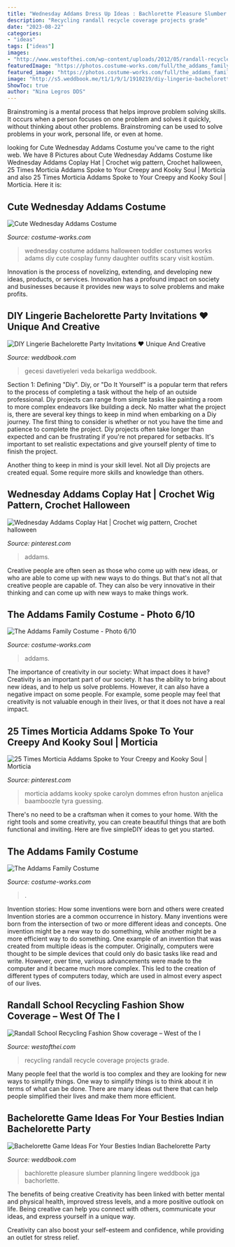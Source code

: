 ```yaml
---
title: "Wednesday Addams Dress Up Ideas : Bachlorette Pleasure Slumber Planning Lingere Weddbook Jga Bachorlette"
description: "Recycling randall recycle coverage projects grade"
date: "2023-08-22"
categories:
- "ideas"
tags: ["ideas"]
images:
- "http://www.westofthei.com/wp-content/uploads/2012/05/randall-recycle-fashion-31.jpg"
featuredImage: "https://photos.costume-works.com/full/the_addams_family71.jpg"
featured_image: "https://photos.costume-works.com/full/the_addams_family-31017-1.jpg"
image: "http://s5.weddbook.me/t1/1/9/1/1910219/diy-lingerie-bachelorette-party-invitations-unique-and-creative-bridal-shower-invitation-el-yapimi-ic-camasiri-seklinde-seksi-bekarliga-veda-gecesi-davetiyeleri.jpg"
ShowToc: true
author: "Nina Legros DDS"
---
```



Brainstroming is a mental process that helps improve problem solving skills. It occurs when a person focuses on one problem and solves it quickly, without thinking about other problems. Brainstroming can be used to solve problems in your work, personal life, or even at home.

	

		
looking for Cute Wednesday Addams Costume you've came to the right web. We have 8 Pictures about Cute Wednesday Addams Costume like Wednesday Addams Coplay Hat | Crochet wig pattern, Crochet halloween, 25 Times Morticia Addams Spoke to Your Creepy and Kooky Soul | Morticia and also 25 Times Morticia Addams Spoke to Your Creepy and Kooky Soul | Morticia. Here it is:
		
    
## Cute Wednesday Addams Costume

<img loading=lazy src="https://photos.costume-works.com/full/wednesday_addams13.jpg" onerror="this.onerror=null;this.src='https://tse4.mm.bing.net/th?id=OIP.FGVQYxHptbSyQaDr408kjwHaJ3&amp;pid=15.1';" alt="Cute Wednesday Addams Costume">

_Source: costume-works.com_

>wednesday costume addams halloween toddler costumes works adams diy cute cosplay funny daughter outfits scary visit kostüm. 

	

Innovation is the process of novelizing, extending, and developing new ideas, products, or services. Innovation has a profound impact on society and businesses because it provides new ways to solve problems and make profits.

    
## DIY Lingerie Bachelorette Party Invitations ♥ Unique And Creative

<img loading=lazy src="http://s5.weddbook.me/t1/1/9/1/1910219/diy-lingerie-bachelorette-party-invitations-unique-and-creative-bridal-shower-invitation-el-yapimi-ic-camasiri-seklinde-seksi-bekarliga-veda-gecesi-davetiyeleri.jpg" onerror="this.onerror=null;this.src='https://tse3.mm.bing.net/th?id=OIP.tRUjJ5JSLUuY-HlRekNSDwHaLG&amp;pid=15.1';" alt="DIY Lingerie Bachelorette Party Invitations ♥ Unique And Creative">

_Source: weddbook.com_

>gecesi davetiyeleri veda bekarliga weddbook. 

	

Section 1: Defining "Diy".
Diy, or "Do It Yourself" is a popular term that refers to the process of completing a task without the help of an outside professional. Diy projects can range from simple tasks like painting a room to more complex endeavors like building a deck. No matter what the project is, there are several key things to keep in mind when embarking on a Diy journey.
The first thing to consider is whether or not you have the time and patience to complete the project. Diy projects often take longer than expected and can be frustrating if you're not prepared for setbacks. It's important to set realistic expectations and give yourself plenty of time to finish the project.

Another thing to keep in mind is your skill level. Not all Diy projects are created equal. Some require more skills and knowledge than others.

    
## Wednesday Addams Coplay Hat | Crochet Wig Pattern, Crochet Halloween

<img loading=lazy src="https://i.pinimg.com/736x/be/04/7a/be047a9553408540b24c1716bed701cd--wednesday-addams-cosplay-the-addams-family.jpg" onerror="this.onerror=null;this.src='https://tse2.mm.bing.net/th?id=OIP.98PZpZlZE841e8aaP9tobAHaJ3&amp;pid=15.1';" alt="Wednesday Addams Coplay Hat | Crochet wig pattern, Crochet halloween">

_Source: pinterest.com_

>addams. 

	

Creative people are often seen as those who come up with new ideas, or who are able to come up with new ways to do things. But that's not all that creative people are capable of. They can also be very innovative in their thinking and can come up with new ways to make things work.

    
## The Addams Family Costume - Photo 6/10

<img loading=lazy src="https://photos.costume-works.com/full/the_addams_family71.jpg" onerror="this.onerror=null;this.src='https://tse4.mm.bing.net/th?id=OIP.7vk7n_bf3azgC26868ECDgHaJ3&amp;pid=15.1';" alt="The Addams Family Costume - Photo 6/10">

_Source: costume-works.com_

>addams. 

	

The importance of creativity in our society: What impact does it have?
Creativity is an important part of our society. It has the ability to bring about new ideas, and to help us solve problems. However, it can also have a negative impact on some people. For example, some people may feel that creativity is not valuable enough in their lives, or that it does not have a real impact.

    
## 25 Times Morticia Addams Spoke To Your Creepy And Kooky Soul | Morticia

<img loading=lazy src="https://i.pinimg.com/736x/16/b1/0b/16b10bad83712f4db4f713d6c8620e49.jpg" onerror="this.onerror=null;this.src='https://tse3.mm.bing.net/th?id=OIP.7lcuuI7jGpe_UQ8xBxJV0gHaLH&amp;pid=15.1';" alt="25 Times Morticia Addams Spoke to Your Creepy and Kooky Soul | Morticia">

_Source: pinterest.com_

>morticia addams kooky spoke carolyn dommes efron huston anjelica baamboozle tyra guessing. 

	

There's no need to be a craftsman when it comes to your home. With the right tools and some creativity, you can create beautiful things that are both functional and inviting. Here are five simpleDIY ideas to get you started.

    
## The Addams Family Costume

<img loading=lazy src="https://photos.costume-works.com/full/the_addams_family-31017-1.jpg" onerror="this.onerror=null;this.src='https://tse3.mm.bing.net/th?id=OIP.A5AqWdwVvo5FG_TUkuTwIwHaK7&amp;pid=15.1';" alt="The Addams Family Costume">

_Source: costume-works.com_

>. 

	

Invention stories: How some inventions were born and others were created
Invention stories are a common occurrence in history. Many inventions were born from the intersection of two or more different ideas and concepts. One invention might be a new way to do something, while another might be a more efficient way to do something. 
One example of an invention that was created from multiple ideas is the computer. Originally, computers were thought to be simple devices that could only do basic tasks like read and write. However, over time, various advancements were made to the computer and it became much more complex. This led to the creation of different types of computers today, which are used in almost every aspect of our lives.

    
## Randall School Recycling Fashion Show Coverage – West Of The I

<img loading=lazy src="http://www.westofthei.com/wp-content/uploads/2012/05/randall-recycle-fashion-31.jpg" onerror="this.onerror=null;this.src='https://tse2.mm.bing.net/th?id=OIP.SVDmFjncf1Jdpitx6gLm2AHaE7&amp;pid=15.1';" alt="Randall School Recycling Fashion Show coverage – West of the I">

_Source: westofthei.com_

>recycling randall recycle coverage projects grade. 

	

Many people feel that the world is too complex and they are looking for new ways to simplify things. One way to simplify things is to think about it in terms of what can be done. There are many ideas out there that can help people simplified their lives and make them more efficient.

    
## Bachelorette Game Ideas For Your Besties Indian Bachelorette Party

<img loading=lazy src="http://s3.weddbook.me/t1/2/8/0/2808460/bachelorette-game-ideas-for-your-besties-indian-bachelorette-party.jpg" onerror="this.onerror=null;this.src='https://tse4.mm.bing.net/th?id=OIP.XuMbGFrZtbHuBYu9dMsvPQHaJ3&amp;pid=15.1';" alt="Bachelorette Game Ideas For Your Besties Indian Bachelorette Party">

_Source: weddbook.com_

>bachlorette pleasure slumber planning lingere weddbook jga bachorlette. 

	

The benefits of being creative
Creativity has been linked with better mental and physical health, improved stress levels, and a more positive outlook on life.
Being creative can help you connect with others, communicate your ideas, and express yourself in a unique way.

Creativity can also boost your self-esteem and confidence, while providing an outlet for stress relief.

